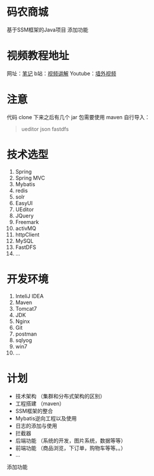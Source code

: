 # 码农商城
基于SSM框架的Java项目
添加功能

# 视频教程地址

网址：[笔记](https://wistbean.github.io/java-ssm-video.html#SSM%E8%A7%86%E9%A2%91%E6%95%99%E7%A8%8B%E7%9B%AE%E5%BD%95)
b站：[视频讲解](https://space.bilibili.com/7028047/video)
Youtube：[墙外视频](https://www.youtube.com/watch?v=IHVz8Lpe510&list=PLjjwfqIOpH-iy7l05VaJw8zOCYAevt7A2)


# 注意

代码 clone 下来之后有几个 jar 包需要使用 maven 自行导入：

> ueditor
> json
> fastdfs

# 技术选型

1. Spring
2. Spring MVC
3. Mybatis
4. redis
5. solr
6. EasyUI
7. UEditor
8. JQuery
9. Freemark
10. activMQ
11. httpClient
12. MySQL
13. FastDFS
14. ...

# 开发环境

1. InteliJ IDEA
2. Maven
3. Tomcat7
4. JDK
5. Nginx
6. Git
7. postman
8. sqlyog
9. win7
10. ...


# 计划

- 技术架构 （集群和分布式架构的区别）
- 工程搭建 （maven）
- SSM框架的整合
- Mybatis逆向工程以及使用
- 日志的添加与使用
- 拦截器
- 后端功能 （系统的开发，图片系统，数据等等）
- 前端功能 （商品浏览，下订单，购物车等等。。）
- ...



添加功能

